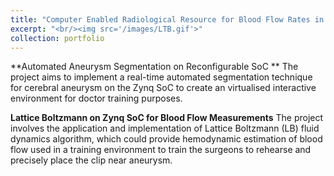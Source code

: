 ```yaml
---
title: "Computer Enabled Radiological Resource for Blood Flow Rates in Aneurysms Using Lattice-Boltzmann"
excerpt: "<br/><img src='/images/LTB.gif'>"
collection: portfolio
---
```


**Automated Aneurysm Segmentation on Reconfigurable SoC **
The project aims to implement a real-time automated segmentation technique for cerebral aneurysm on the Zynq SoC to create an virtualised interactive environment for doctor training purposes.

**Lattice Boltzmann on Zynq SoC for Blood Flow Measurements**
The project involves the application and implementation of Lattice Boltzmann (LB) fluid dynamics algorithm, which could provide hemodynamic estimation of blood flow used in a training environment to train the surgeons to rehearse and precisely place the clip near aneurysm.
